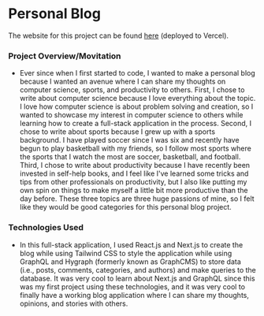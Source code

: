 # Personal Blog 

The website for this project can be found [here](https://personal-blog-justinshin6.vercel.app/) (deployed to Vercel).
### Project Overview/Movitation 
- Ever since when I first started to code, I wanted to make a personal blog because I wanted an 
avenue where I can share my thoughts on computer science, sports, and productivity to others. 
First, I chose to write about computer science because I love everything about the topic. I 
love how computer science is about problem solving and creation, so I wanted to showcase 
my interest in computer science to others while learning how to create a full-stack application
in the process. Second, I chose to write about sports because I grew up with a sports background.
I have played soccer since I was six and recently have begun to play basketball with my friends, so 
I follow most sports where the sports that I watch the most are soccer, basketball, and football. 
Third, I chose to write about productivity because I have recently been invested in self-help books, 
and I feel like I've learned some tricks and tips from other professionals on productivity, but I 
also like putting my own spin on things to make myself a little bit more productive than the day 
before. These three topics are three huge passions of mine, so I felt like they would be good 
categories for this personal blog project. 
### Technologies Used 
- In this full-stack application, I used React.js and Next.js to create the blog while using 
Tailwind CSS to style the application while using GraphQL and Hygraph (formerly known as 
GraphCMS) to store data (i.e., posts, comments, categories, and authors) and make queries 
to the database. It was very cool to learn about Next.js and GraphQL since this was my first
project using these technologies, and it was very cool to finally have a working blog 
application where I can share my thoughts, opinions, and stories with others. 
